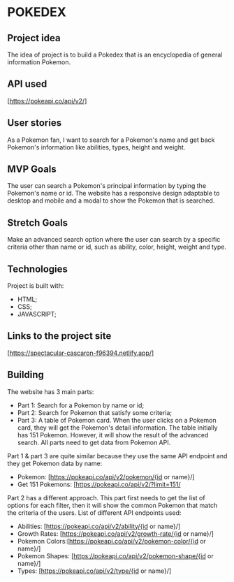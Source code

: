 # POKEDEX

## Project idea
The idea of project is to build a Pokedex that is an encyclopedia of general information Pokemon.

## API used
[https://pokeapi.co/api/v2/]

## User stories
As a Pokemon fan, I want to search for a Pokemon's name and get back Pokemon's information like abilities, types, height and weight.

## MVP Goals
> 
The user can search a Pokemon's principal information by typing the Pokemon's name or id.
The website has a responsive design adaptable to desktop and mobile and a modal to show the Pokemon that is searched.

## Stretch Goals
> 
Make an advanced search option where the user can search by a specific criteria other than name or id, such as ability, color, height, weight and type.

## Technologies
Project is built with:
- HTML;
- CSS;
- JAVASCRIPT;

## Links to the project site
[https://spectacular-cascaron-f96394.netlify.app/]

## Building
The website has 3 main parts:
- Part 1: Search for a Pokemon by name or id;
- Part 2: Search for Pokemon that satisfy some criteria;
- Part 3: A table of Pokemon card. When the user clicks on a Pokemon card, they will get the Pokemon's detail information. The table initially has 151 Pokemon. However, it will show the result of the advanced search. 
All parts need to get data from Pokemon API.

Part 1 & part 3 are quite similar because they use the same API endpoint and they get Pokemon data by name: 
- Pokemon: [https://pokeapi.co/api/v2/pokemon/{id or name}/]
- Get 151 Pokemons: [https://pokeapi.co/api/v2/?limit=151/

Part 2 has a different approach.
This part first needs to get the list of options for each filter, then it will show the common Pokemon that match the criteria of the users. 
List of different API endpoints used: 
- Abilities: [https://pokeapi.co/api/v2/ability/{id or name}/]
- Growth Rates: [https://pokeapi.co/api/v2/growth-rate/{id or name}/]
- Pokemon Colors:[https://pokeapi.co/api/v2/pokemon-color/{id or name}/]
- Pokemon Shapes: [https://pokeapi.co/api/v2/pokemon-shape/{id or name}/]
- Types: [https://pokeapi.co/api/v2/type/{id or name}/]
